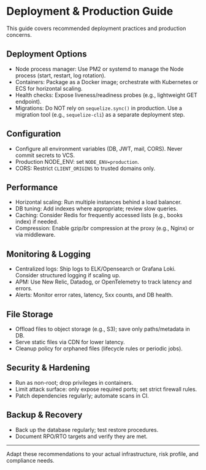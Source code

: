 # Deployment & Production Guide

This guide covers recommended deployment practices and production concerns.

## Deployment Options

- Node process manager: Use PM2 or systemd to manage the Node process (start, restart, log rotation).
- Containers: Package as a Docker image; orchestrate with Kubernetes or ECS for horizontal scaling.
- Health checks: Expose liveness/readiness probes (e.g., lightweight GET endpoint).
- Migrations: Do NOT rely on `sequelize.sync()` in production. Use a migration tool (e.g., `sequelize-cli`) as a separate deployment step.

## Configuration

- Configure all environment variables (DB, JWT, mail, CORS). Never commit secrets to VCS.
- Production NODE_ENV: set `NODE_ENV=production`.
- CORS: Restrict `CLIENT_ORIGINS` to trusted domains only.

## Performance

- Horizontal scaling: Run multiple instances behind a load balancer.
- DB tuning: Add indexes where appropriate; review slow queries.
- Caching: Consider Redis for frequently accessed lists (e.g., books index) if needed.
- Compression: Enable gzip/br compression at the proxy (e.g., Nginx) or via middleware.

## Monitoring & Logging

- Centralized logs: Ship logs to ELK/Opensearch or Grafana Loki. Consider structured logging if scaling up.
- APM: Use New Relic, Datadog, or OpenTelemetry to track latency and errors.
- Alerts: Monitor error rates, latency, 5xx counts, and DB health.

## File Storage

- Offload files to object storage (e.g., S3); save only paths/metadata in DB.
- Serve static files via CDN for lower latency.
- Cleanup policy for orphaned files (lifecycle rules or periodic jobs).

## Security & Hardening

- Run as non-root; drop privileges in containers.
- Limit attack surface: only expose required ports; set strict firewall rules.
- Patch dependencies regularly; automate scans in CI.

## Backup & Recovery

- Back up the database regularly; test restore procedures.
- Document RPO/RTO targets and verify they are met.

---

Adapt these recommendations to your actual infrastructure, risk profile, and compliance needs.

